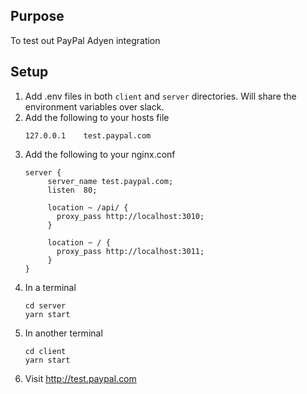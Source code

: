 ## Purpose
To test out PayPal Adyen integration

## Setup
1. Add .env files in both `client` and `server` directories. Will share the environment variables over slack.
2. Add the following to your hosts file
   ```
   127.0.0.1    test.paypal.com
   ```
3. Add the following to your nginx.conf
   ```
   server {
        server_name test.paypal.com;
        listen  80;

        location ~ /api/ {    
          proxy_pass http://localhost:3010;
        }

        location ~ / {
          proxy_pass http://localhost:3011;
        }
   }
   ```
4. In a terminal
   ```
   cd server 
   yarn start
   ```
5. In another terminal
   ```
   cd client 
   yarn start
   ```
6. Visit http://test.paypal.com